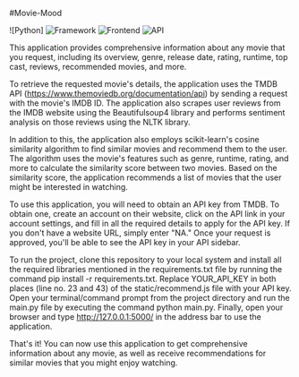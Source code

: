 #Movie-Mood

![Python]<i class="fa-brands fa-python"></i>
![Framework](https://img.shields.io/badge/Framework-Flask-red)
![Frontend](https://img.shields.io/badge/Frontend-HTML/CSS/JS-green)
![API](https://img.shields.io/badge/API-TMDB-fcba03)

 This application provides comprehensive information about any movie that you request, including its overview, genre, release date, rating, runtime, top cast, reviews, recommended movies, and more.

To retrieve the requested movie's details, the application uses the TMDB API (https://www.themoviedb.org/documentation/api) by sending a request with the movie's IMDB ID. The application also scrapes user reviews from the IMDB website using the Beautifulsoup4 library and performs sentiment analysis on those reviews using the NLTK library.

In addition to this, the application also employs scikit-learn's cosine similarity algorithm to find similar movies and recommend them to the user. The algorithm uses the movie's features such as genre, runtime, rating, and more to calculate the similarity score between two movies. Based on the similarity score, the application recommends a list of movies that the user might be interested in watching.

To use this application, you will need to obtain an API key from TMDB. To obtain one, create an account on their website, click on the API link in your account settings, and fill in all the required details to apply for the API key. If you don't have a website URL, simply enter "NA." Once your request is approved, you'll be able to see the API key in your API sidebar.

To run the project, clone this repository to your local system and install all the required libraries mentioned in the requirements.txt file by running the command pip install -r requirements.txt. Replace YOUR_API_KEY in both places (line no. 23 and 43) of the static/recommend.js file with your API key. Open your terminal/command prompt from the project directory and run the main.py file by executing the command python main.py. Finally, open your browser and type http://127.0.0.1:5000/ in the address bar to use the application.

That's it! You can now use this application to get comprehensive information about any movie, as well as receive recommendations for similar movies that you might enjoy watching.








